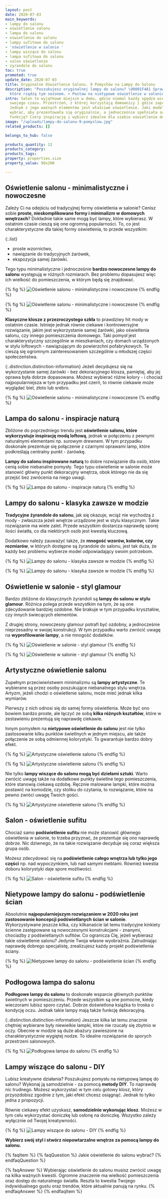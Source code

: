```yaml
---
layout: post
date: 2020-07-03
main_keywords:
- lampy do salonu
- oświetlenie salonu
- lampa do salonu
- oświetlenie do salonu
- lampy sufitowe do salonu
- 'oświetlenie w salonie '
- lampy wiszące do salonu
- lampa sufitowa do salonu
- salon oświetlenie
- zyrandole do salonu
toc: true
promoted: true
update_date: 2020-07-03
title: Oryginalne Oświetlenie Salonu. 9 Pomysłów na Lampy do Salonu
description: "Poszukujesz oryginalnej lampy do salonu? \U0001F4A1 Sprawdź modele,
  które rządzą tym sezonem. ➡️ Postaw na nietypowe oświetlenie w salonie."
intro: Salon to wyjątkowe miejsce w domu, gdzie niemal każdy spędza większą część
  swojego czasu. Przestrzeń, z której korzystają domownicy i gdzie zapraszasz gości.
  Jednym z jego ważnych elementów jest właściwe oświetlenie. Jaki model lampy do salonu
  wybrać, aby prezentowała się oryginalnie, a jednocześnie spełniała swoją najważniejszą
  funkcję? Czerp inspirację i wybierz idealne dla siebie oświetlenie do salonu.
image: "/uploads/lampy-do-salonu-9-pomyslow.jpg"
related_products: []

belongs_to_hub: false

products_quantity: 12
products_category:
products_tags: 
property: properties.size
property_value: 90x200

---
```

## Oświetlenie salonu - minimalistyczne i nowoczesne

Zależy Ci na odejściu od tradycyjnej formy oświetlenia w salonie? Cenisz sobie **proste, nieskomplikowane formy i minimalizm w domowych wnętrzach**? Dokładnie takie same mogą być lampy, które wybierasz. W ostatnim czasie cieszą się one ogromną popularności. To, co jest charakterystyczne  dla takiej formy oświetlenia, to przede wszystkim:

{:.list}

* proste wzornictwo,
* nawiązanie do tradycyjnych żarówek,
* ekspozycja samej żarówki.

Tego typu minimalistyczne i jednocześnie **bardzo nowoczesne lampy do salonu** występują w różnych rozmiarach. Bez problemu dopasujesz więc ich wielkość do pomieszczenia, w którym będą się znajdować.

{% fig %}
![Oświetlenie salonu - minimalistyczne i nowoczesne](/uploads/lampy_do_salonu_nowoczesne_minimalistyczne_1.jpg "Oświetlenie salonu - minimalistyczne i nowoczesne")
{% endfig %}

{% fig %}
![Oświetlenie salonu - minimalistyczne i nowoczesne](/uploads/lampy_do_salonu_nowoczesne_minimalistyczne_3.jpg "Oświetlenie salonu - minimalistyczne i nowoczesne")
{% endfig %}

**Klasyczne klosze z przezroczystego szkła** to prawdziwy hit mody w ostatnim czasie. Istnieje jednak równie ciekawe i kontrowersyjne rozwiązanie, jakim jest wykorzystanie samej żarówki, jako oświetlenia salonu, czy innego pomieszczenia domowego. Taki pomysł jest charakterystyczny szczególnie w mieszkaniach, czy domach urządzonych w stylu loftowych - nawiązującym do powierzchni pofabrykowych. Te cieszą się ogromnym zainteresowaniem szczególnie u młodszej części społeczeństwa.

{:.distinction.distinction-information}
Jeżeli decydujesz się na wykorzystanie samej żarówki - bez dekoracyjnego klosza, pamiętaj, aby jej oprawa była dobrze dopasowana. Możesz wybierać różne kolory - i chociaż najpopularniejsza w tym przypadku jest czerń, to równie ciekawie może wyglądać biel, złoto lub srebro.

{% fig %}
![Oświetlenie salonu - minimalistyczne i nowoczesne](/uploads/lampy_do_salonu_nowoczesne_minimalistyczne_2.jpg "Oświetlenie salonu - minimalistyczne i nowoczesne")
{% endfig %}

## Lampa do salonu - inspiracje naturą

Zbliżone do poprzedniego trendu jest **oświetlenie salonu, które wykorzystuje inspirację modą loftową**, jednak w połączeniu z pewnymi naturalnymi elementami np. surowym drewnem. W tym przypadku doskonale prezentuje się połączenie z czarnymi oprawami lamp, które podkreślają centralny punkt - żarówkę.

**Lampy do salonu inspirowane naturą** to dobre rozwiązanie dla osób, które cenią sobie niebanalne pomysły. Tego typu oświetlenie w salonie może stanowić główny punkt dekoracyjny wnętrza, obok którego nie da się przejść bez zwrócenia na niego uwagi.

{% fig %}
![Lampa do salonu - inspiracje naturą](/uploads/lampy_do_salonu_nowoczesne_minimalistyczne_4.jpg "Lampa do salonu - inspiracje naturą")
{% endfig %}

## Lampy do salonu - klasyka zawsze w modzie

**Tradycyjne żyrandole do salonu**, jak się okazuje, wciąż nie wychodzą z mody - zwłaszcza jeżeli wnętrze urządzone jest w stylu klasycznym. Takie rozwiązanie ma wiele zalet. Przede wszystkim dostarcza naprawdę sporej ilości światła, co dla niektórych osób jest kwestią kluczową.

Dodatkowo należy zauważyć także, że **mnogość wzorów, kolorów, czy rozmiarów**, w których dostępne są żyrandole do salonu, jest tak duża, że każdy bez problemu wybierze model odpowiadający swoim potrzebom.

{% fig %}
![Lampy do salonu - klasyka zawsze w modzie](/uploads/tradycyjne_lampy_do_salonu_1.jpg "Lampy do salonu - klasyka zawsze w modzie")
{% endfig %}

{% fig %}
![Lampy do salonu - klasyka zawsze w modzie](/uploads/tradycyjne_lampy_do_salonu_2.jpg "Lampy do salonu - klasyka zawsze w modzie")
{% endfig %}

## Oświetlenie w salonie - styl glamour

Bardzo zbliżone do klasycznych żyrandoli są **lampy do salonu w stylu glamour**. Różnica polega przede wszystkim na tym, że są one zdecydowanie bardziej ozdobne. Nie brakuje w tym przypadku kryształów, czy innych świecących elementów.

Z drugiej strony, nowoczesny glamour potrafi być ozdobny, a jednocześnie nieprzesadny w swojej konstrukcji. W tym przypadku warto zwrócić uwagę na **wyprofilowanie lampy**, a nie mnogość dodatków.

{% fig %}
![Oświetlenie w salonie - styl glamour](/uploads/lampy_do_salonu_styl_glamour_1.jpg "Oświetlenie w salonie - styl glamour")
{% endfig %}

{% fig %}
![Oświetlenie w salonie - styl glamour](/uploads/lampy_do_salonu_styl_glamour_2.jpg "Oświetlenie w salonie - styl glamour")
{% endfig %}

## Artystyczne oświetlenie salonu

Zupełnym przeciwieństwem minimalizmu są **lampy artystyczne**. Te wybierane są przez osoby poszukujące niebanalnego stylu wnętrza. Artyzm, jeżeli chodzi o oświetlenie salonu, może mieć jednak kilka wymiarów.

Pierwszy z nich odnosi się do samej formy oświetlenia. Może być ono bowiem bardzo proste, ale łączyć ze sobą **kilka różnych kształtów**, które w zestawieniu prezentują się naprawdę ciekawie.

Innym pomysłem na **nietypowe oświetlenie do salonu** jest nie tylko zastosowanie kilku punktów świetlnych w jednym miejscu, ale także połączenie ze sobą odmiennej kolorystyki. To gwarantuje bardzo dobry efekt.

{% fig %}
![Artystyczne oświetlenie salonu](/uploads/lampy_do_salonu_artystyczne_1.jpg "Artystyczne oświetlenie salonu")
{% endfig %}

{% fig %}
![Artystyczne oświetlenie salonu](/uploads/lampy_do_salonu_artystyczne_4.jpg "Artystyczne oświetlenie salonu")
{% endfig %}

Nie tylko **lampy wiszące do salonu mogą być dziełami sztuki**. Warto zwrócić uwagę także na dodatkowe punkty świetlne tego pomieszczenia, które stanowią ciekawą ozdobę. Ręcznie malowane lampki, które można postawić na komodzie, czy stoliku do czytania, to rozwiązanie, które na pewno zwróci uwagę Twoich gości.

{% fig %}
![Artystyczne oświetlenie salonu](/uploads/lampy_do_salonu_artystyczne_2.jpg "Artystyczne oświetlenie salonu")
{% endfig %}

## Salon - oświetlenie sufitu

Chociaż samo **podświetlenie sufitu** nie może stanowić głównego oświetlenia w salonie, to trzeba przyznać, że prezentuje się ono naprawdę dobrze. Nic dziwnego, że na takie rozwiązanie decyduje się coraz większa grupa osób.

Możesz zdecydować się na **podświetlenie całego wnętrza lub tylko jego części** np. nad wypoczynkiem, lub nad samymi meblami. Również kwestia doboru kolorystyki daje spore możliwości.

{% fig %}
![Salon - oświetlenie sufitu](/uploads/lampy_do_salonu_podswietlenie_sufitu_1.jpg "Salon - oświetlenie sufitu")
{% endfig %}

## Nietypowe lampy do salonu - podświetlenie ścian

Absolutnie **najpopularniejszym rozwiązaniem w 2020 roku jest zastosowanie koncepcji podświetlanych ścian w salonie**. Wykorzystywane jeszcze kilka, czy kilkanaście lat temu tradycyjne kinkiety ścienne zastępowane są nowoczesnymi konstrukcjami - znanymi, chociażby z podświetlanych sufitów. Co ogranicza Cię, jeżeli wybierasz takie oświetlenie salonu? Jedynie Twoja własne wyobraźnia. Zatrudniając naprawdę dobrego specjalistę, zrealizujesz każdy projekt podświetlenia ściany.

{% fig %}
![Nietypowe lampy do salonu - podświetlenie ścian](/uploads/nietypowe_podswietlenie_salon_1.jpg "Nietypowe lampy do salonu - podświetlenie ścian")
{% endfig %}

## Podłogowa lampa do salonu

**Podłogowe lampy do salonu** to doskonałe wsparcie głównych punktów świetlnych w pomieszczeniu. Przede wszystkim są one pomocne, kiedy wieczorami lubisz sporo czytać. Dobrze doświetlona książka to troska o kondycję oczu. Jednak takie lampy mają także funkcję dekoracyjną.

{:.distinction.distinction-information}
Jeszcze kilka lat temu znacznie chętniej wybierane były niewielkie lampki, które nie rzucały się zbytnio w oczy. Obecnie w modzie są duże abażury zawieszone na charakterystycznie wygiętej nodze. To idealne rozwiązanie do sporych przestrzeni salonowych.

{% fig %}
![Podłogowa lampa do salonu](/uploads/lampy_podlogowe_do_salonu_1.jpg "Podłogowa lampa do salonu")
{% endfig %}

## Lampy wiszące do salonu - DIY

Lubisz kreatywne działania? Poszukujesz pomysłu na nietypową lampę do salonu? Wykonaj ją samodzielnie - za pomocą **metody DIY**. To naprawdę nic trudnego. Możesz wykorzystać w tym celu gotowy klosz, który przyozdobisz zgodnie z tym, jaki efekt chcesz osiągnąć. Jednak to tylko jedna z propozycji.

Równie ciekawy efekt uzyskasz, **samodzielnie wykonując klosz**. Możesz w tym celu wykorzystać doniczkę lub osłonę na doniczkę. Wszystko zależy wyłącznie od Twojej kreatywności.

{% fig %}
![Lampy wiszące do salonu - DIY](/uploads/lampy_do_salonu_proste_diy_1.jpg "Lampy wiszące do salonu - DIY")
{% endfig %}

**Wybierz swój styl i stwórz niepowtarzalne wnętrze za pomocą lampy do salonu.**

{% faqItem %}
{% faqQuestion %}
Jakie oświetlenie do salonu wybrać?
{% endfaqQuestion %}

{% faqAnswer %}
Wybierając oświetlenie do salonu musisz zwrócić uwagę na kilka ważnych kwestii. Ogromne znaczenie ma wielkość pomieszczenia oraz dostęp do naturalnego światła. Reszta to kwestia Twojego indywidualnego gustu oraz trendów, które aktualnie panują na rynku.
{% endfaqAnswer %}
{% endfaqItem %}